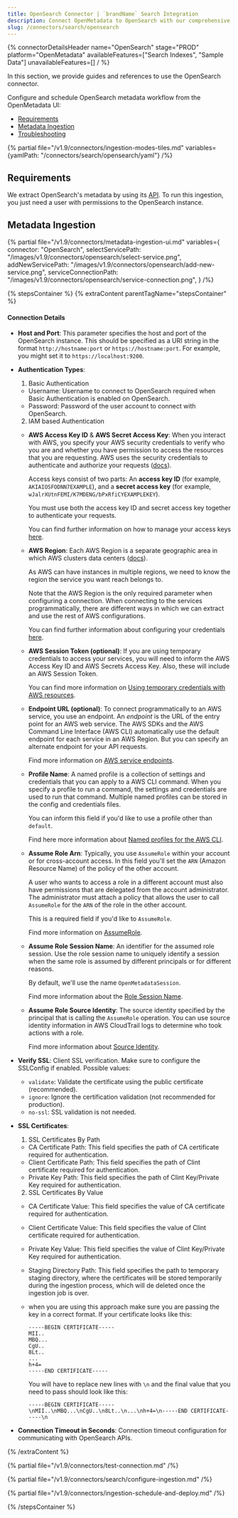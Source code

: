 ```yaml
---
title: OpenSearch Connector | `brandName` Search Integration
description: Connect OpenMetadata to OpenSearch with our comprehensive connector guide. Setup instructions, configuration options, and troubleshooting tips included.
slug: /connectors/search/opensearch
---
```


{% connectorDetailsHeader
name="OpenSearch"
stage="PROD"
platform="OpenMetadata"
availableFeatures=["Search Indexes", "Sample Data"]
unavailableFeatures=[]
/ %}


In this section, we provide guides and references to use the OpenSearch connector.

Configure and schedule OpenSearch metadata workflow from the OpenMetadata UI:

- [Requirements](#requirements)
- [Metadata Ingestion](#metadata-ingestion)
- [Troubleshooting](/connectors/search/opensearch/troubleshooting)

{% partial file="/v1.9/connectors/ingestion-modes-tiles.md" variables={yamlPath: "/connectors/search/opensearch/yaml"} /%}

## Requirements

We extract OpenSearch's metadata by using its [API](https://opensearch.org/docs/latest/api-reference/). To run this ingestion, you just need a user with permissions to the OpenSearch instance.


## Metadata Ingestion

{% partial 
  file="/v1.9/connectors/metadata-ingestion-ui.md" 
  variables={
    connector: "OpenSearch", 
    selectServicePath: "/images/v1.9/connectors/opensearch/select-service.png",
    addNewServicePath: "/images/v1.9/connectors/opensearch/add-new-service.png",
    serviceConnectionPath: "/images/v1.9/connectors/opensearch/service-connection.png",
} 
/%}

{% stepsContainer %}
{% extraContent parentTagName="stepsContainer" %}

#### Connection Details

- **Host and Port**: This parameter specifies the host and port of the OpenSearch instance. This should be specified as a URI string in the format `http://hostname:port` or `https://hostname:port`. For example, you might set it to `https://localhost:9200`.
- **Authentication Types**:
    1. Basic Authentication
    - Username: Username to connect to OpenSearch required when Basic Authentication is enabled on OpenSearch.
    - Password: Password of the user account to connect with OpenSearch.
    2. IAM based Authentication
    - **AWS Access Key ID** & **AWS Secret Access Key**: When you interact with AWS, you specify your AWS security credentials to verify who you are and whether you have
    permission to access the resources that you are requesting. AWS uses the security credentials to authenticate and
    authorize your requests ([docs](https://docs.aws.amazon.com/IAM/latest/UserGuide/security-creds.html)).

        Access keys consist of two parts: An **access key ID** (for example, `AKIAIOSFODNN7EXAMPLE`), and a **secret access key** (for example, `wJalrXUtnFEMI/K7MDENG/bPxRfiCYEXAMPLEKEY`).

        You must use both the access key ID and secret access key together to authenticate your requests.

        You can find further information on how to manage your access keys [here](https://docs.aws.amazon.com/IAM/latest/UserGuide/id_credentials_access-keys.html).

    - **AWS Region**: Each AWS Region is a separate geographic area in which AWS clusters data centers ([docs](https://docs.aws.amazon.com/AmazonRDS/latest/UserGuide/Concepts.RegionsAndAvailabilityZones.html)).

        As AWS can have instances in multiple regions, we need to know the region the service you want reach belongs to.

        Note that the AWS Region is the only required parameter when configuring a connection. When connecting to the
        services programmatically, there are different ways in which we can extract and use the rest of AWS configurations.

        You can find further information about configuring your credentials [here](https://boto3.amazonaws.com/v1/documentation/api/latest/guide/credentials.html#configuring-credentials).

    - **AWS Session Token (optional)**: If you are using temporary credentials to access your services, you will need to inform the AWS Access Key ID
    and AWS Secrets Access Key. Also, these will include an AWS Session Token.

        You can find more information on [Using temporary credentials with AWS resources](https://docs.aws.amazon.com/IAM/latest/UserGuide/id_credentials_temp_use-resources.html).

    - **Endpoint URL (optional)**: To connect programmatically to an AWS service, you use an endpoint. An *endpoint* is the URL of the
    entry point for an AWS web service. The AWS SDKs and the AWS Command Line Interface (AWS CLI) automatically use the
    default endpoint for each service in an AWS Region. But you can specify an alternate endpoint for your API requests.

        Find more information on [AWS service endpoints](https://docs.aws.amazon.com/general/latest/gr/rande.html).

    - **Profile Name**: A named profile is a collection of settings and credentials that you can apply to a AWS CLI command.
    When you specify a profile to run a command, the settings and credentials are used to run that command.
    Multiple named profiles can be stored in the config and credentials files.

        You can inform this field if you'd like to use a profile other than `default`.

        Find here more information about [Named profiles for the AWS CLI](https://docs.aws.amazon.com/cli/latest/userguide/cli-configure-profiles.html).

    - **Assume Role Arn**: Typically, you use `AssumeRole` within your account or for cross-account access. In this field you'll set the
    `ARN` (Amazon Resource Name) of the policy of the other account.

        A user who wants to access a role in a different account must also have permissions that are delegated from the account
        administrator. The administrator must attach a policy that allows the user to call `AssumeRole` for the `ARN` of the role in the other account.

        This is a required field if you'd like to `AssumeRole`.

        Find more information on [AssumeRole](https://docs.aws.amazon.com/STS/latest/APIReference/API_AssumeRole.html).

    - **Assume Role Session Name**: An identifier for the assumed role session. Use the role session name to uniquely identify a session when the same role
    is assumed by different principals or for different reasons.

        By default, we'll use the name `OpenMetadataSession`.

        Find more information about the [Role Session Name](https://docs.aws.amazon.com/STS/latest/APIReference/API_AssumeRole.html#:~:text=An%20identifier%20for%20the%20assumed%20role%20session.).

    - **Assume Role Source Identity**: The source identity specified by the principal that is calling the `AssumeRole` operation. You can use source identity
    information in AWS CloudTrail logs to determine who took actions with a role.

        Find more information about [Source Identity](https://docs.aws.amazon.com/STS/latest/APIReference/API_AssumeRole.html#:~:text=Required%3A%20No-,SourceIdentity,-The%20source%20identity).

- **Verify SSL**:
Client SSL verification. Make sure to configure the SSLConfig if enabled.
Possible values:
  * `validate`: Validate the certificate using the public certificate (recommended).
  * `ignore`: Ignore the certification validation (not recommended for production).
  * `no-ssl`: SSL validation is not needed.

- **SSL Certificates**:
    1. SSL Certificates By Path
    - CA Certificate Path: This field specifies the path of CA certificate required for authentication.
    - Client Certificate Path: This field specifies the path of Clint certificate required for authentication.
    - Private Key Path: This field specifies the path of Clint Key/Private Key required for authentication.
    
    2. SSL Certificates By Value
    - CA Certificate Value: This field specifies the value of CA certificate required for authentication.
    - Client Certificate Value: This field specifies the value of Clint certificate required for authentication.
    - Private Key Value: This field specifies the value of Clint Key/Private Key required for authentication.
    - Staging Directory Path: This field specifies the path to temporary staging directory, where the certificates will be stored temporarily during the ingestion process, which will de deleted once the ingestion job is over.
    - when you are using this approach make sure you are passing the key in a correct format. If your certificate looks like this:
        ```
        -----BEGIN CERTIFICATE-----
        MII..
        MBQ...
        CgU..
        8Lt..
        ...
        h+4=
        -----END CERTIFICATE-----
        ```

        You will have to replace new lines with `\n` and the final value that you need to pass should look like this:

        ```
        -----BEGIN CERTIFICATE-----\nMII..\nMBQ...\nCgU..\n8Lt..\n...\nh+4=\n-----END CERTIFICATE-----\n

- **Connection Timeout in Seconds**: Connection timeout configuration for communicating with OpenSearch APIs.

{% /extraContent %}

{% partial file="/v1.9/connectors/test-connection.md" /%}

{% partial file="/v1.9/connectors/search/configure-ingestion.md" /%}

{% partial file="/v1.9/connectors/ingestion-schedule-and-deploy.md" /%}

{% /stepsContainer %}
